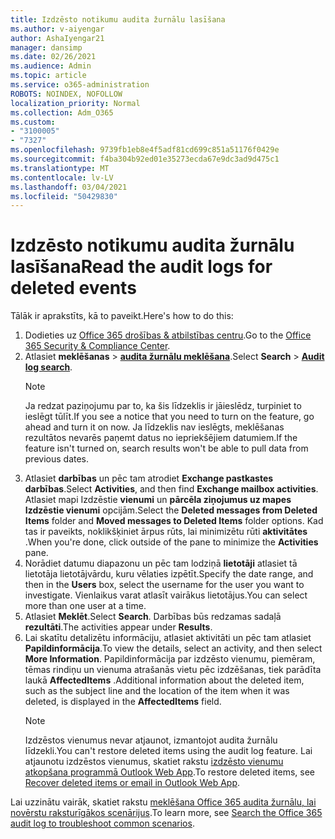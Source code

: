 ```yaml
---
title: Izdzēsto notikumu audita žurnālu lasīšana
ms.author: v-aiyengar
author: AshaIyengar21
manager: dansimp
ms.date: 02/26/2021
ms.audience: Admin
ms.topic: article
ms.service: o365-administration
ROBOTS: NOINDEX, NOFOLLOW
localization_priority: Normal
ms.collection: Adm_O365
ms.custom:
- "3100005"
- "7327"
ms.openlocfilehash: 9739fb1eb8e4f5adf81cd699c851a51176f0429e
ms.sourcegitcommit: f4ba304b92ed01e35273ecda67e9dc3ad9d475c1
ms.translationtype: MT
ms.contentlocale: lv-LV
ms.lasthandoff: 03/04/2021
ms.locfileid: "50429830"
---
```

# <a name="read-the-audit-logs-for-deleted-events"></a><span data-ttu-id="68c90-102">Izdzēsto notikumu audita žurnālu lasīšana</span><span class="sxs-lookup"><span data-stu-id="68c90-102">Read the audit logs for deleted events</span></span>

<span data-ttu-id="68c90-103">Tālāk ir aprakstīts, kā to paveikt.</span><span class="sxs-lookup"><span data-stu-id="68c90-103">Here's how to do this:</span></span>

1. <span data-ttu-id="68c90-104">Dodieties uz [Office 365 drošības & atbilstības centru](https://go.microsoft.com/fwlink/p/?linkid=2077143).</span><span class="sxs-lookup"><span data-stu-id="68c90-104">Go to the [Office 365 Security & Compliance Center](https://go.microsoft.com/fwlink/p/?linkid=2077143).</span></span>
1. <span data-ttu-id="68c90-105">Atlasiet **meklēšanas**  >  [**audita žurnālu meklēšana**](https://go.microsoft.com/fwlink/?linkid=2103759).</span><span class="sxs-lookup"><span data-stu-id="68c90-105">Select **Search** > [**Audit log search**](https://go.microsoft.com/fwlink/?linkid=2103759).</span></span>
    > [!NOTE]
    > <span data-ttu-id="68c90-106">Ja redzat paziņojumu par to, ka šis līdzeklis ir jāieslēdz, turpiniet to ieslēgt tūlīt.</span><span class="sxs-lookup"><span data-stu-id="68c90-106">If you see a notice that you need to turn on the feature, go ahead and turn it on now.</span></span> <span data-ttu-id="68c90-107">Ja līdzeklis nav ieslēgts, meklēšanas rezultātos nevarēs paņemt datus no iepriekšējiem datumiem.</span><span class="sxs-lookup"><span data-stu-id="68c90-107">If the feature isn't turned on, search results won't be able to pull data from previous dates.</span></span>
1. <span data-ttu-id="68c90-108">Atlasiet **darbības** un pēc tam atrodiet **Exchange pastkastes darbības**.</span><span class="sxs-lookup"><span data-stu-id="68c90-108">Select **Activities**, and then find **Exchange mailbox activities**.</span></span> <span data-ttu-id="68c90-109">Atlasiet mapi Izdzēstie **vienumi** un **pārcēla ziņojumus uz mapes Izdzēstie vienumi** opcijām.</span><span class="sxs-lookup"><span data-stu-id="68c90-109">Select the **Deleted messages from Deleted Items** folder and **Moved messages to Deleted Items** folder options.</span></span> <span data-ttu-id="68c90-110">Kad tas ir paveikts, noklikšķiniet ārpus rūts, lai minimizētu rūti **aktivitātes** .</span><span class="sxs-lookup"><span data-stu-id="68c90-110">When you're done, click outside of the pane to minimize the **Activities** pane.</span></span>
1. <span data-ttu-id="68c90-111">Norādiet datumu diapazonu un pēc tam lodziņā **lietotāji** atlasiet tā lietotāja lietotājvārdu, kuru vēlaties izpētīt.</span><span class="sxs-lookup"><span data-stu-id="68c90-111">Specify the date range, and then in the **Users** box, select the username for the user you want to investigate.</span></span> <span data-ttu-id="68c90-112">Vienlaikus varat atlasīt vairākus lietotājus.</span><span class="sxs-lookup"><span data-stu-id="68c90-112">You can select more than one user at a time.</span></span>
1. <span data-ttu-id="68c90-113">Atlasiet **Meklēt**.</span><span class="sxs-lookup"><span data-stu-id="68c90-113">Select **Search**.</span></span> <span data-ttu-id="68c90-114">Darbības būs redzamas sadaļā **rezultāti**.</span><span class="sxs-lookup"><span data-stu-id="68c90-114">The activities appear under **Results**.</span></span>
1. <span data-ttu-id="68c90-115">Lai skatītu detalizētu informāciju, atlasiet aktivitāti un pēc tam atlasiet **Papildinformācija**.</span><span class="sxs-lookup"><span data-stu-id="68c90-115">To view the details, select an activity, and then select **More Information**.</span></span> <span data-ttu-id="68c90-116">Papildinformācija par izdzēsto vienumu, piemēram, tēmas rindiņu un vienuma atrašanās vietu pēc izdzēšanas, tiek parādīta laukā **AffectedItems** .</span><span class="sxs-lookup"><span data-stu-id="68c90-116">Additional information about the deleted item, such as the subject line and the location of the item when it was deleted, is displayed in the **AffectedItems** field.</span></span>
    > [!NOTE]
    > <span data-ttu-id="68c90-117">Izdzēstos vienumus nevar atjaunot, izmantojot audita žurnālu līdzekli.</span><span class="sxs-lookup"><span data-stu-id="68c90-117">You can't restore deleted items using the audit log feature.</span></span> <span data-ttu-id="68c90-118">Lai atjaunotu izdzēstos vienumus, skatiet rakstu [izdzēsto vienumu atkopšana programmā Outlook Web App](https://go.microsoft.com/fwlink/?linkid=2103759).</span><span class="sxs-lookup"><span data-stu-id="68c90-118">To restore deleted items, see [Recover deleted items or email in Outlook Web App](https://go.microsoft.com/fwlink/?linkid=2103759).</span></span>

<span data-ttu-id="68c90-119">Lai uzzinātu vairāk, skatiet rakstu [meklēšana Office 365 audita žurnālu, lai novērstu raksturīgākos scenārijus](https://go.microsoft.com/fwlink/?linkid=2103944).</span><span class="sxs-lookup"><span data-stu-id="68c90-119">To learn more, see [Search the Office 365 audit log to troubleshoot common scenarios](https://go.microsoft.com/fwlink/?linkid=2103944).</span></span>
